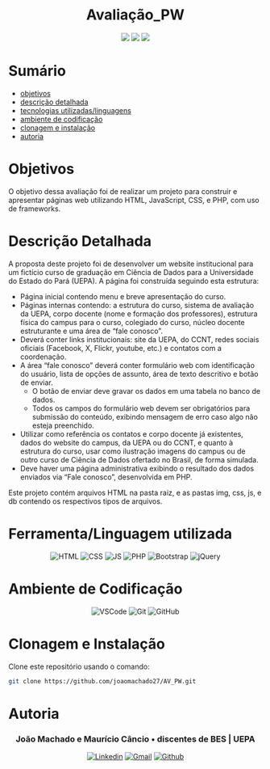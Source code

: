 <h1 align='center'>Avaliação_PW</h1>
<p align='center'>
  <image src='https://img.shields.io/github/languages/count/joaomachado27/AV_PW'></image>
  <image src='https://img.shields.io/github/languages/top/joaomachado27/AV_PW''></image>
  <image src='https://img.shields.io/github/last-commit/joaomachado27/AV_PW'></image>
</p>

# Sumário

- [objetivos](#id01)
- [descrição detalhada](#id01.01)
- [tecnologias utilizadas/linguagens](#id02)
- [ambiente de codificação](#id03)
- [clonagem e instalação](#id04)
- [autoria](#id05)

# Objetivos <a name='#id01'></a> 

O objetivo dessa avaliação foi de realizar um projeto para construir e apresentar páginas web utilizando HTML, JavaScript, CSS, e PHP, com uso de frameworks.

# Descrição Detalhada <a name="id01.01"></a>

A proposta deste projeto foi de desenvolver um website institucional para um fictício curso de graduação em Ciência de Dados para a Universidade do Estado do Pará (UEPA).
A página foi construída seguindo esta estrutura:
- Página inicial contendo menu e breve apresentação do curso.
- Páginas internas contendo: a estrutura do curso, sistema de avaliação da UEPA, corpo docente (nome e formação dos professores), estrutura física do campus para o curso, colegiado do curso, núcleo docente estruturante e uma área de “fale conosco”.
- Deverá conter links institucionais: site da UEPA, do CCNT, redes sociais oficiais (Facebook, X, Flickr, youtube, etc.) e contatos com a coordenação.
- A área “fale conosco” deverá conter formulário web com identificação do usuário, lista de opções de assunto, área de texto descritivo e botão de enviar.
  - O botão de enviar deve gravar os dados em uma tabela no banco de dados.
  - Todos os campos do formulário web devem ser obrigatórios para submissão do conteúdo, exibindo mensagem de erro caso algo não esteja preenchido.
- Utilizar como referência os contatos e corpo docente já existentes, dados do website do campus, da UEPA ou do CCNT, e quanto à estrutura do curso, usar como ilustração imagens do campus ou de outro curso de Ciência de Dados ofertado no Brasil, de forma simulada.
-  Deve haver uma página administrativa exibindo o resultado dos dados enviados via “Fale conosco”, desenvolvida em PHP.

Este projeto contém arquivos HTML na pasta raiz, e as pastas img, css, js, e db contendo os respectivos tipos de arquivos.

# Ferramenta/Linguagem utilizada <a name="id02"></a>

<div align='center'>

![HTML](https://img.shields.io/badge/HTML5-E34F26?style=for-the-badge&logo=html5&logoColor=white)
![CSS](https://img.shields.io/badge/CSS3-1572B6?style=for-the-badge&logo=css3&logoColor=white)
![JS](https://img.shields.io/badge/JavaScript-F7DF1E?style=for-the-badge&logo=javascript&logoColor=black)
![PHP](https://img.shields.io/badge/PHP-777BB4?style=for-the-badge&logo=php&logoColor=white)
![Bootstrap](https://img.shields.io/badge/Bootstrap-563D7C?style=for-the-badge&logo=bootstrap&logoColor=white)
![jQuery](https://img.shields.io/badge/jQuery-0769AD?style=for-the-badge&logo=jquery&logoColor=white)

</div>

# Ambiente de Codificação <a name="id03"></a>

<div  align='center'> 

![VSCode](https://img.shields.io/badge/VSCode-0D1117?style=for-the-badge&logo=visual%20studio%20code&logoColor=blue)
![Git](https://img.shields.io/badge/GIT-0D1117?style=for-the-badge&logo=git&logoColor=red)
![GitHub](https://img.shields.io/badge/Github-0D1117?style=for-the-badge&logo=github&logoColor=fff)

</div>

# Clonagem e Instalação <a name="id04"></a>

Clone este repositório usando o comando:

```bash
git clone https://github.com/joaomachado27/AV_PW.git
```

# Autoria <a name="id05"></a>

<h3 align='center'> João Machado e Maurício Câncio • discentes de BES | UEPA
 </h3>

 <div  align='center'>

[![Linkedin](https://img.shields.io/badge/Discord-0D1117?style=for-the-badge&logo=discord&logoColor=blue)](https://discord.com/invite/B63yvMcy)
<a href = "mailto:jvjumachado@gmail.com">
![Gmail](https://img.shields.io/badge/Gmail-0D1117?style=for-the-badge&logo=gmail&logoColor=red)</a>
[![Github](https://img.shields.io/badge/Github-0D1117?style=for-the-badge&logo=github&logoColor=fff)](https://www.github.com/joaomachado27)
</div>
